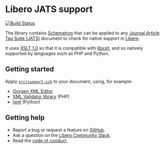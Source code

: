 Libero JATS support
===================

[![Build Status](https://travis-ci.com/libero/jats-support.svg?branch=master)](https://travis-ci.com/libero/jats-support)

The library contains [Schematron](http://schematron.com/) that can be applied to any [Journal Article Tag Suite
 (JATS)](https://jats.nlm.nih.gov/) document to check for native support in [Libero](https://libero.pub).
 
It uses [XSLT 1.0](https://www.w3.org/TR/1999/REC-xslt-19991116) so that it is compatible with
[libxslt](http://xmlsoft.org/XSLT/intro.html), and so natively supported by languages such as PHP and Python.
 
Getting started
---------------

Apply [`src/support.sch`](src/support.sch) to your document, using, for example:

- [Oxygen XML Editor](https://www.oxygenxml.com/demo/Schematron_Validation.html)
- [XML Validator library](https://github.com/libero/xml-validator) (PHP)
- [lxml](https://lxml.de/validation.html#id2) (Python)

Getting help
------------

- Report a bug or request a feature on [GitHub](https://github.com/libero/libero/issues/new/choose).
- Ask a question on the [Libero Community Slack](https://libero.pub/join-slack).
- Read the [code of conduct](https://libero.pub/code-of-conduct).
